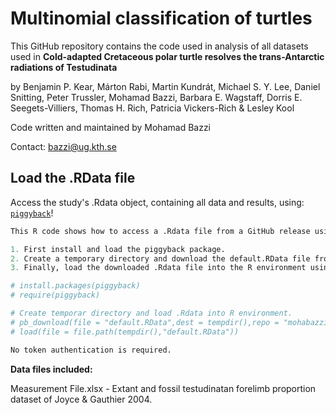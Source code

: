 
<!-- README.md is generated from README.Rmd. Please edit that file -->

# Multinomial classification of turtles

<!-- badges: start -->
<!-- badges: end -->

This GitHub repository contains the code used in analysis of all
datasets used in **Cold-adapted Cretaceous polar turtle resolves the
trans-Antarctic radiations of Testudinata**

by Benjamin P. Kear, Márton Rabi, Martin Kundrát, Michael S. Y. Lee,
Daniel Snitting, Peter Trussler, Mohamad Bazzi, Barbara E. Wagstaff,
Dorris E. Seegets-Villiers, Thomas H. Rich, Patricia Vickers-Rich &
Lesley Kool

Code written and maintained by Mohamad Bazzi 

Contact: <bazzi@ug.kth.se>

## Load the .RData file

Access the study's .Rdata object, containing all data and results, using:
[`piggyback`](https://github.com/ropensci/piggyback)!

``` r
This R code shows how to access a .Rdata file from a GitHub release using the piggyback package.

1. First install and load the piggyback package.
2. Create a temporary directory and download the default.RData file from the specified GitHub repository release version using the pb_download() function.
3. Finally, load the downloaded .Rdata file into the R environment using the load() function.

# install.packages(piggyback)
# require(piggyback)

# Create temporar directory and load .Rdata into R environment.
# pb_download(file = "default.RData",dest = tempdir(),repo = "mohabazzi/Turtle-Project-2023",tag = "v1.0.0")
# load(file = file.path(tempdir(),"default.RData"))

No token authentication is required.
```

**Data files included:**

Measurement File.xlsx - Extant and fossil testudinatan forelimb
proportion dataset of Joyce & Gauthier 2004.
